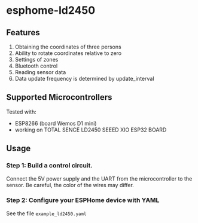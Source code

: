 # esphome-ld2450

## Features
1. Obtaining the coordinates of three persons
1. Ability to rotate coordinates relative to zero
1. Settings of zones
1. Bluetooth control
1. Reading sensor data
1. Data update frequency is determined by update_interval

## Supported Microcontrollers

Tested with:
- ESP8266 (board Wemos D1 mini)
-  working on TOTAL SENCE LD2450 SEEED XIO ESP32 BOARD

## Usage
### Step 1: Build a control circuit.
Connect the 5V power supply and the UART from the microcontroller to the sensor. Be careful, the color of the wires may differ.

### Step 2: Configure your ESPHome device with YAML
See the file `example_ld2450.yaml`
